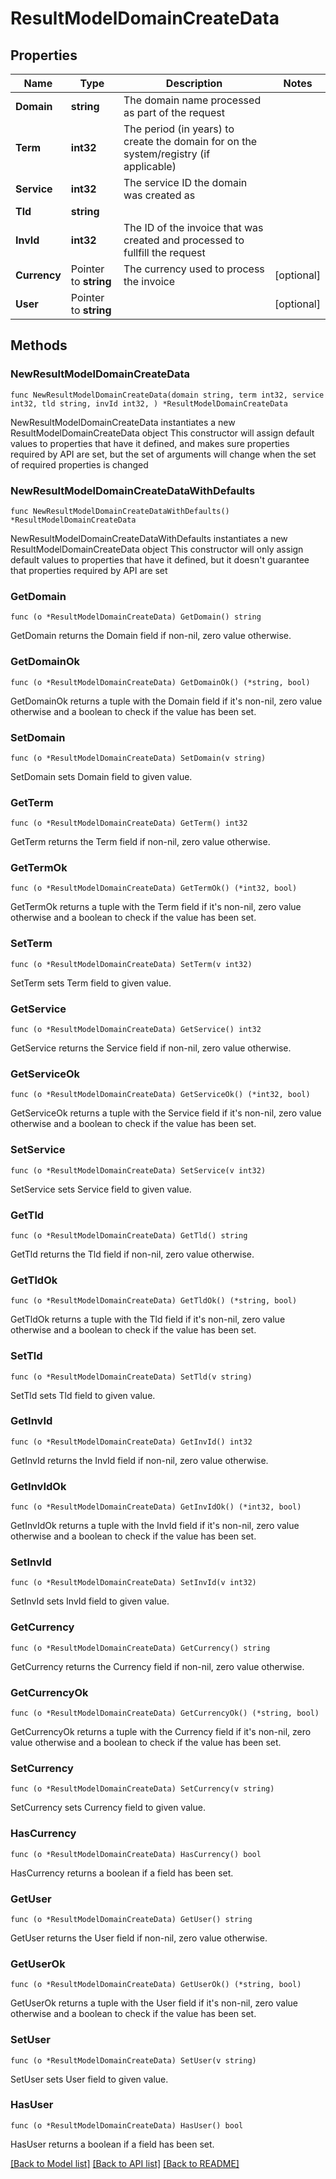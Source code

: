 # ResultModelDomainCreateData

## Properties

Name | Type | Description | Notes
------------ | ------------- | ------------- | -------------
**Domain** | **string** | The domain name processed as part of the request | 
**Term** | **int32** | The period (in years) to create the domain for on the system/registry (if applicable) | 
**Service** | **int32** | The service ID the domain was created as | 
**Tld** | **string** |  | 
**InvId** | **int32** | The ID of the invoice that was created and processed to fullfill the request | 
**Currency** | Pointer to **string** | The currency used to process the invoice | [optional] 
**User** | Pointer to **string** |  | [optional] 

## Methods

### NewResultModelDomainCreateData

`func NewResultModelDomainCreateData(domain string, term int32, service int32, tld string, invId int32, ) *ResultModelDomainCreateData`

NewResultModelDomainCreateData instantiates a new ResultModelDomainCreateData object
This constructor will assign default values to properties that have it defined,
and makes sure properties required by API are set, but the set of arguments
will change when the set of required properties is changed

### NewResultModelDomainCreateDataWithDefaults

`func NewResultModelDomainCreateDataWithDefaults() *ResultModelDomainCreateData`

NewResultModelDomainCreateDataWithDefaults instantiates a new ResultModelDomainCreateData object
This constructor will only assign default values to properties that have it defined,
but it doesn't guarantee that properties required by API are set

### GetDomain

`func (o *ResultModelDomainCreateData) GetDomain() string`

GetDomain returns the Domain field if non-nil, zero value otherwise.

### GetDomainOk

`func (o *ResultModelDomainCreateData) GetDomainOk() (*string, bool)`

GetDomainOk returns a tuple with the Domain field if it's non-nil, zero value otherwise
and a boolean to check if the value has been set.

### SetDomain

`func (o *ResultModelDomainCreateData) SetDomain(v string)`

SetDomain sets Domain field to given value.


### GetTerm

`func (o *ResultModelDomainCreateData) GetTerm() int32`

GetTerm returns the Term field if non-nil, zero value otherwise.

### GetTermOk

`func (o *ResultModelDomainCreateData) GetTermOk() (*int32, bool)`

GetTermOk returns a tuple with the Term field if it's non-nil, zero value otherwise
and a boolean to check if the value has been set.

### SetTerm

`func (o *ResultModelDomainCreateData) SetTerm(v int32)`

SetTerm sets Term field to given value.


### GetService

`func (o *ResultModelDomainCreateData) GetService() int32`

GetService returns the Service field if non-nil, zero value otherwise.

### GetServiceOk

`func (o *ResultModelDomainCreateData) GetServiceOk() (*int32, bool)`

GetServiceOk returns a tuple with the Service field if it's non-nil, zero value otherwise
and a boolean to check if the value has been set.

### SetService

`func (o *ResultModelDomainCreateData) SetService(v int32)`

SetService sets Service field to given value.


### GetTld

`func (o *ResultModelDomainCreateData) GetTld() string`

GetTld returns the Tld field if non-nil, zero value otherwise.

### GetTldOk

`func (o *ResultModelDomainCreateData) GetTldOk() (*string, bool)`

GetTldOk returns a tuple with the Tld field if it's non-nil, zero value otherwise
and a boolean to check if the value has been set.

### SetTld

`func (o *ResultModelDomainCreateData) SetTld(v string)`

SetTld sets Tld field to given value.


### GetInvId

`func (o *ResultModelDomainCreateData) GetInvId() int32`

GetInvId returns the InvId field if non-nil, zero value otherwise.

### GetInvIdOk

`func (o *ResultModelDomainCreateData) GetInvIdOk() (*int32, bool)`

GetInvIdOk returns a tuple with the InvId field if it's non-nil, zero value otherwise
and a boolean to check if the value has been set.

### SetInvId

`func (o *ResultModelDomainCreateData) SetInvId(v int32)`

SetInvId sets InvId field to given value.


### GetCurrency

`func (o *ResultModelDomainCreateData) GetCurrency() string`

GetCurrency returns the Currency field if non-nil, zero value otherwise.

### GetCurrencyOk

`func (o *ResultModelDomainCreateData) GetCurrencyOk() (*string, bool)`

GetCurrencyOk returns a tuple with the Currency field if it's non-nil, zero value otherwise
and a boolean to check if the value has been set.

### SetCurrency

`func (o *ResultModelDomainCreateData) SetCurrency(v string)`

SetCurrency sets Currency field to given value.

### HasCurrency

`func (o *ResultModelDomainCreateData) HasCurrency() bool`

HasCurrency returns a boolean if a field has been set.

### GetUser

`func (o *ResultModelDomainCreateData) GetUser() string`

GetUser returns the User field if non-nil, zero value otherwise.

### GetUserOk

`func (o *ResultModelDomainCreateData) GetUserOk() (*string, bool)`

GetUserOk returns a tuple with the User field if it's non-nil, zero value otherwise
and a boolean to check if the value has been set.

### SetUser

`func (o *ResultModelDomainCreateData) SetUser(v string)`

SetUser sets User field to given value.

### HasUser

`func (o *ResultModelDomainCreateData) HasUser() bool`

HasUser returns a boolean if a field has been set.


[[Back to Model list]](../README.md#documentation-for-models) [[Back to API list]](../README.md#documentation-for-api-endpoints) [[Back to README]](../README.md)


